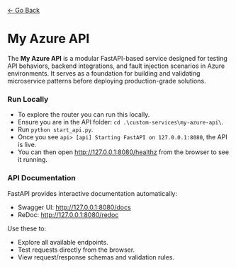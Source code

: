 [<- Go Back](../.custom-services.md)

# My Azure API
The **My Azure API** is a modular FastAPI-based service designed for testing API behaviors, backend integrations, and fault injection scenarios in Azure environments. It serves as a foundation for building and validating microservice patterns before deploying production-grade solutions.


### Run Locally 
- To explore the router you can run this locally. 
- Ensure you are in the API folder: `cd .\custom-services\my-azure-api\`.
- Run `python start_api.py`.
- Once you see `api> [api] Starting FastAPI on 127.0.0.1:8080`, the API is live.
- You can then open http://127.0.0.1:8080/healthz from the browser to see it running. 

### API Documentation
FastAPI provides interactive documentation automatically:

- Swagger UI: http://127.0.0.1:8080/docs
- ReDoc: http://127.0.0.1:8080/redoc

Use these to:
- Explore all available endpoints.
- Test requests directly from the browser.
- View request/response schemas and validation rules.
